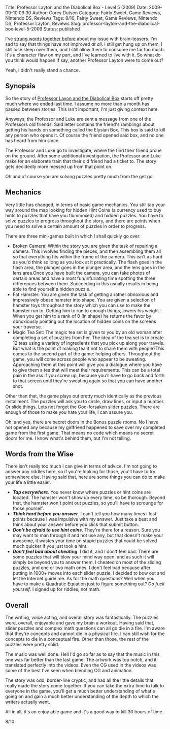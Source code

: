 Title: Professor Layton and the Diabolical Box - Level 5 (2009)
Date: 2009-09-10 09:30
Author: Corey Dutson
Category: Fairly Sweet, Game Reviews, Nintendo DS, Reviews
Tags: 8/10, Fairly Sweet, Game Reviews, Nintendo DS, Professor Layton, Reviews
Slug: professor-layton-and-the-diabolical-box-level-5-2009
Status: published

I've [strung words together
before]({filename}professor-layton-and-the-curious-village-level-5-2008.md "Corey Dutson: Professor Layton and the Curious Village")
about my issue with brain-teasers. I'm sad to say that things have not
improved *at all*. I still get hung up on them, I still lose sleep over
them, and I still allow them to consume me far too much. It's a
character flaw on my part, and I've learned to live with it. So what do
you think would happen if say, another Professor Layton were to come
out?

Yeah, I didn't really stand a chance.



Synopsis
--------

So the story of [Professor Layon and the Diabolical
Box](http://www.amazon.co.uk/gp/product/B002AU0HZQ?ie=UTF8&tag=walofscr-21&linkCode=as2&camp=1634&creative=19450&creativeASIN=B002AU0HZQ "Amazon.co.uk - Professor Layton and the Diabolical Box")
starts off pretty much where we ended last time. I assume no more than a
month has passed between stories. This isn't important, I'm just giving
context here.

Anyways, the Professor and Luke are sent a message from one of the
Professors old friends. Said letter contains the friend's ramblings
about getting his hands on something called the Elysian Box. This box is
said to kill any person who opens it. Of course the friend opened said
box, and no one has heard from him since.

The Professor and Luke go to investigate, where the find their friend
prone on the ground. After some additional investigation, the Professor
and Luke make for an elaborate train that their old friend had a ticket
to. The story gets decidedly more messed up from that point on.

Oh and of course you are solving puzzles pretty much from the get go.



Mechanics
---------

Very little has changed, in terms of basic game mechanics. You still tap
your way around the map looking for hidden Hint Coins (a currency used
to buy hints to puzzles that have you flummoxed) and hidden puzzles. You
have to solve puzzles to progress throughout the story, and there are
points when you need to solve a certain amount of puzzles in order to
progress.

There are three mini-games built in which I shall quickly go over:

-   Broken Camera: Within the story you are given the task of repairing
    a camera. This involves finding the pieces, and then assembling them
    all so that everything fits within the frame of the camera. This
    isn't as hard as you'd think so long as you look at it practically.
    The flash goes in the flash area, the plunger goes in the plunger
    area, and the lens goes in the lens area.Once you have built the
    camera, you can take photos of certain areas and have a most
    fun/infuriating time spotting the three differences between them.
    Succeeding in this usually results in being able to find yourself a
    hidden puzzle.
-   Fat Hamster: You are given the task of getting a rather obnoxious
    and impressively obese hamster into shape. You are given a selection
    of hamster toys throughout the story which you can use to make the
    hamster run to. Getting him to run to enough things, lowers
    his weight. When you get him to a rank of 0 (in shape) he returns
    the favor by obnoxiously pointing out the location of hidden coins
    on the screens your traverse.
-   Magic Tea Set: The magic tea set is given to you by an old woman
    after completing a set of puzzles from her. The idea of the tea set
    is to create 12 teas using a variety of ingredients that you pick up
    along your travels. But what is the point of making tea if not to
    share them with people?This comes to the second part of the game:
    helping others. Throughout the game, you will come across people who
    appear to be sweating. Approaching them at this point will give you
    a dialogue where you have to give them a tea that will meet
    their requirements. This can be a total pain in the ass if you screw
    up, because you'll have to go back and forth to that screen until
    they're sweating again so that you can have another shot.

Other than that, the game plays out pretty much identically as the
previous installment. The puzzles will ask you to circle, draw lines, or
input a number. Or slide things. Lets not forget the God-forsaken slider
puzzles. There are enough of those to make you hate your life, I can
assure you.

Oh, and yes, there are secret doors in the Bonus puzzle rooms. No I have
not opened any because my girlfriend happened to save over my completed
game from the first game. That means no code which means no secret doors
for me. I know what's behind them, but I'm not telling.

Words from the Wise
-------------------

There isn't really too much I can give in terms of advice. I'm not going
to answer any riddles here, so if you're looking for those, you'll have
to try somewhere else. Having said that, here are some things you can do
to make your life a little easier.

-   ***Tap everywhere***. You never know where puzzles or hint coins
    are located. The hamster won't show up every time, so be thorough.
    Beyond that, the hamster won't point out puzzles, so you'll have to
    scrounge for those yourself.
-   ***Think hard before you answer***. I can't tell you how many times
    I lost points because I was impulsive with my answer. Just take a
    beat and think about your answer before you click that
    submit button.
-   ***Don't be afraid to use hint coins***. They're there for a reason.
    Sure you may want to man through it and not use any, but that
    doesn't make your awesome, it wastes your time on stupid puzzles
    that could be solved much quicker if you just took a hint.
-   ***Don't feel bad about cheating***. I did it, and I don't feel bad.
    There are some puzzles that will blow your mind way open, and as
    such it will simply be beyond you to answer them. I cheated on most
    of the sliding puzzles, and one or two math ones. I don't feel bad
    because after putting in 1000+ moves into each slider puzzle, I
    decided to bow out and let the Internet guide me. As for the math
    questions? Well when you have to make a Quadratic Equation just to
    figure something out? *Go fuck yourself*. I signed up for riddles,
    not math.



Overall
-------

The writing, voice acting, and overall story was fantastically. The
puzzles were, overall, enjoyable and gave my brain a workout. Having
said that, slider puzzles and complex math questions can all go die in a
fire. I'm aware that they're concepts and cannot die in a physical fire.
I can still wish for the concepts to die in a conceptual fire. Other
than those, the rest of the puzzles were pretty solid.

The music was well done. Hell I'd go so far as to say that the music in
this one was far better than the last game. The artwork was top notch,
and it translated perfectly into the videos. Even the CG used in the
videos was some of the best I've seen when blending CG and animation.

The story was odd, border-line cryptic, and had all the little details
that really made the story come together. If you can take the extra time
to talk to everyone in the game, you'll get a much better understanding
of what's going on and gain a much better understanding of the depth to
which the writers actually went.

All in all, it's an enjoy able game and it's a good way to kill 30 hours
of time.

8/10
